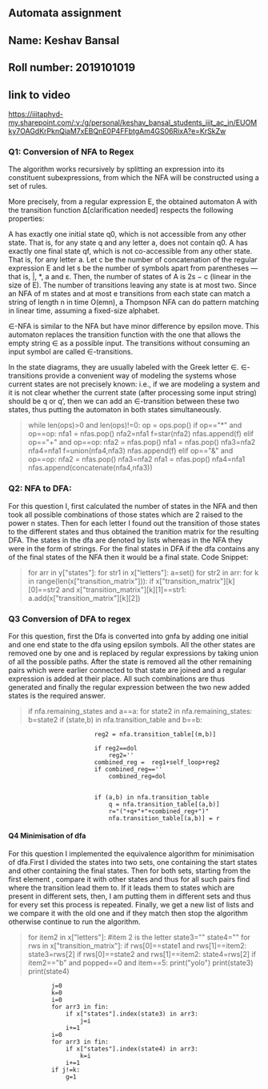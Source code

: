 ## Automata assignment
## Name: Keshav Bansal
## Roll number: 2019101019
## link to video
  <https://iiitaphyd-my.sharepoint.com/:v:/g/personal/keshav_bansal_students_iiit_ac_in/EUOMky7OAGdKrPknQiaM7xEBQnE0P4FFbtgAm4GS06RixA?e=KrSkZw>

### Q1: Conversion of NFA to Regex


The algorithm works recursively by splitting an expression into its constituent subexpressions, from which the NFA will be constructed using a set of rules.

More precisely, from a regular expression E, the obtained automaton A with the transition function Δ[clarification needed] respects the following properties:

A has exactly one initial state q0, which is not accessible from any other state. That is, for any state q and any letter a,  does not contain q0.
A has exactly one final state qf, which is not co-accessible from any other state. That is, for any letter a.
Let c be the number of concatenation of the regular expression E and let s be the number of symbols apart from parentheses — that is, |, *, a and ε. Then, the number of states of A is 2s − c (linear in the size of E).
The number of transitions leaving any state is at most two.
Since an NFA of m states and at most e transitions from each state can match a string of length n in time O(emn), a Thompson NFA can do pattern matching in linear time, assuming a fixed-size alphabet.

∈-NFA is similar to the NFA but have minor difference by epsilon move. This automaton replaces the transition function with the one that allows the empty string ∈ as a possible input. The transitions without consuming an input symbol are called ∈-transitions.

In the state diagrams, they are usually labeled with the Greek letter ∈. ∈-transitions provide a convenient way of modeling the systems whose current states are not precisely known: i.e., if we are modeling a system and it is not clear whether the current state (after processing some input string) should be q or q’, then we can add an ∈-transition between these two states, thus putting the automaton in both states simultaneously.

>  while len(ops)>0 and len(ops)!=0:
        op = ops.pop()
        if op=="*" and op==op:
            nfa1 = nfas.pop()
            nfa2=nfa1
            f=star(nfa2)
            nfas.append(f)
        elif op=="+" and op==op:
            nfa2 =  nfas.pop()
            nfa1  = nfas.pop()
            nfa3=nfa2
            nfa4=nfa1
            f=union(nfa4,nfa3)
            nfas.append(f)
        elif op=="&" and op==op:
            nfa2 =  nfas.pop()
            nfa3=nfa2
            nfa1  = nfas.pop()
            nfa4=nfa1
            nfas.append(concatenate(nfa4,nfa3))









### Q2: NFA to DFA:

For this question I, first calculated the number of states in the NFA and then took all possible combinations of those states which are 2 raised to the power n states. Then for each letter I found out the transition of those states to the different states and thus obtained the tranition matrix for the resulting DFA. The states in the dfa are denoted by lists whereas in the NFA they were in the form of strings. For the final states in DFA if the dfa contains any of the final states of the NFA then it would be a final state. 
Code Snippet:
> for arr in y["states"]:
	for str1 in x["letters"]:
		a=set()
		for str2 in arr:
			for k in range(len(x["transition_matrix"])):
				if x["transition_matrix"][k][0]==str2 and x["transition_matrix"][k][1]==str1:
					a.add(x["transition_matrix"][k][2])



### Q3 Conversion of DFA to regex

For this question, first the Dfa is converted into gnfa by adding one initial and one end state to the dfa using epsilon symbols. All the other states are removed one by one and is replaced by regular expressions by taking union of all the possible paths. After the state is removed all the other remaining pairs which were earlier connected to that state are joined and a regular expression is added at their place. All such combinations are thus generated and finally the regular expression between the two new added states is the required answer.

>  if nfa.remaining_states and a==a:
                    for state2 in nfa.remaining_states:
                        b=state2                        if (state,b) in nfa.transition_table and b==b:

                            reg2 = nfa.transition_table[(m,b)] 

                            if reg2==dol 
                                reg2=''
                            combined_reg =  reg1+self_loop+reg2
                            if combined_reg=='' 
                                combined_reg=dol
                            

                            if (a,b) in nfa.transition_table 
                                q = nfa.transition_table[(a,b)]
                                r="("+q+"+"+combined_reg+")" 
                                nfa.transition_table[(a,b)] = r      

#### Q4 Minimisation of dfa

For this question I implemented the equivalence algorithm for minimisation of dfa.First I divided the states into two sets, one containing the start states and other containing the final states. Then for both sets, starting from the first element , compare it with other states and thus for all such pairs find where the transition lead them to. If it leads them to states which are present in different sets, then, I am putting them in different sets and thus for every set this process is repeated. Finally, we get a new list of lists and we compare it with the old one and if they match then stop the algorithm otherwise continue to run the algorithm.

>  for item2 in x["letters"]:
                #item 2 is the letter
                state3=""
                state4=""
                for rws in x["transition_matrix"]:
                    if rws[0]==state1 and rws[1]==item2:
                        state3=rws[2]
                    if rws[0]==state2 and rws[1]==item2:
                        state4=rws[2]
                if item2=="b" and  popped==0 and item==5:
                    print("yolo")
                    print(state3)
                    print(state4)

                j=0
                k=0
                i=0
                for arr3 in fin:
                    if x["states"].index(state3) in arr3:
                        j=i
                    i+=1
                i=0
                for arr3 in fin:
                    if x["states"].index(state4) in arr3:
                        k=i
                    i+=1
                if j!=k:
                    g=1
